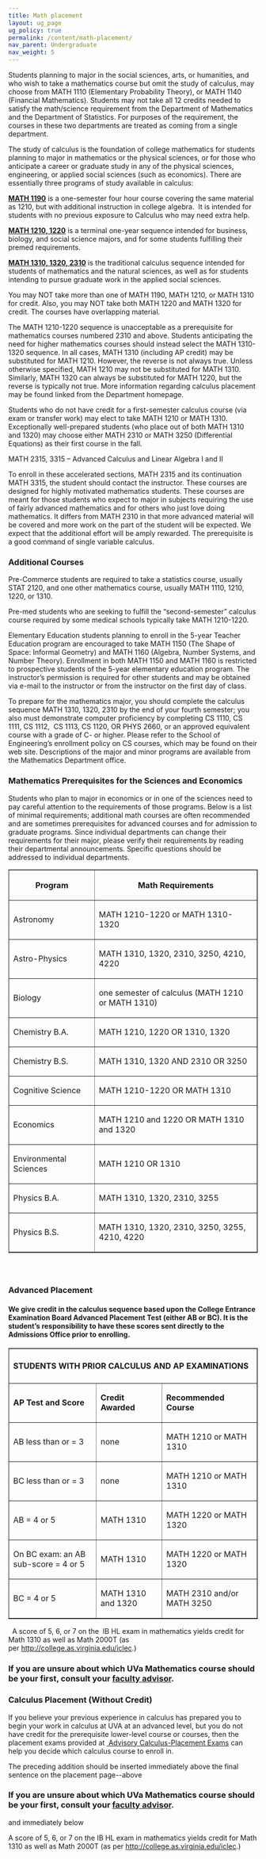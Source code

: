 ```yaml
---
title: Math placement
layout: ug_page
ug_policy: true
permalink: /content/math-placement/
nav_parent: Undergraduate
nav_weight: 5
---
```

<div>
<p>Students planning to major in the social sciences, arts, or humanities, and who wish to take a mathematics course but omit the study of calculus, may choose from MATH 1110 (Elementary Probability Theory), or MATH 1140 (Financial Mathematics). Students may not take all 12 credits needed to satisfy the math/science requirement from the Department of Mathematics and the Department of Statistics. For purposes of the requirement, the courses in these two departments are treated as coming from a single department.</p>
</div>

<p>The study of calculus is the foundation of college mathematics for students planning to major in mathematics or the physical sciences, or for those who anticipate a career or graduate study in any of the physical sciences, engineering, or applied social sciences (such as economics). There are essentially three programs of study available in calculus:&nbsp;</p>

<p><strong><u>MATH 1190</u></strong> is a one-semester four hour course covering the same material as 1210, but with additional instruction in college algebra.&nbsp; It is intended for students with no previous exposure to Calculus who may need extra help.</p>

<p><strong><u>MATH 1210, 1220</u></strong> is a terminal one-year sequence intended for business, biology, and social science majors, and for some students fulfilling their premed requirements.</p>

<p><strong><u>MATH 1310, 1320, 2310</u></strong> is the traditional calculus sequence intended for students of mathematics and the natural sciences, as well as for students intending to pursue graduate work in the applied social sciences.</p>

<p>You may NOT take more than one of MATH 1190, MATH 1210, or MATH 1310 for credit. Also, you may NOT take both MATH 1220 and MATH 1320 for credit. The courses have overlapping material.</p>

<p>The MATH 1210-1220 sequence is unacceptable as a prerequisite for mathematics courses numbered 2310 and above. Students anticipating the need for higher mathematics courses should instead select the MATH 1310-1320 sequence. In all cases, MATH 1310 (including AP credit) may be substituted for MATH 1210. However, the reverse is not always true. Unless otherwise specified, MATH 1210 may not be substituted for MATH 1310. Similarly, MATH 1320 can always be substituted for MATH 1220, but the reverse is typically not true. More information regarding calculus placement may be found linked from the Department homepage.</p>

<p>Students who do not have credit for a first-semester calculus course (via exam or transfer work) may elect to take MATH 1210 or MATH 1310. Exceptionally well-prepared students (who place out of both MATH 1310 and 1320) may choose either MATH 2310 or MATH 3250 (Differential Equations) as their first course in the fall.</p>

<p>MATH 2315, 3315 &ndash; Advanced Calculus and Linear Algebra I and II</p>

<p>To enroll in these accelerated sections, MATH 2315 and its continuation MATH 3315, the student should contact the instructor. These courses are designed for highly motivated mathematics students. These courses are meant for those students who expect to major in subjects requiring the use of fairly advanced mathematics and for others who just love doing mathematics. It differs from MATH 2310 in that more advanced material will be covered and more work on the part of the student will be expected. We expect that the additional effort will be amply rewarded. The prerequisite is a good command of single variable calculus.</p>

<h3>Additional Courses</h3>

<p>Pre-Commerce students are required to take a statistics course, usually STAT 2120, and one other mathematics course, usually MATH 1110, 1210, 1220, or 1310.</p>

<p>Pre-med students who are seeking to fulfill the &ldquo;second-semester&rdquo; calculus course required by some medical schools typically take MATH 1210-1220.</p>

<p>Elementary Education students planning to enroll in the 5-year Teacher Education program are encouraged to take MATH 1150 (The Shape of Space: Informal Geometry) and MATH 1160 (Algebra, Number Systems, and Number Theory). Enrollment in both MATH 1150 and MATH 1160 is restricted to prospective students of the 5-year elementary education program. The instructor&rsquo;s permission is required for other students and may be obtained via e-mail to the instructor or from the instructor on the first day of class.</p>

<p>To prepare for the mathematics major, you should complete the calculus sequence MATH 1310, 1320, 2310 by the end of your fourth semester; you also must demonstrate computer proficiency by completing CS 1110, CS 1111, CS 1112, &nbsp;CS 1113, CS 1120, OR PHYS 2660, or an approved equivalent course with a grade of C- or higher. Please refer to the School of Engineering&rsquo;s enrollment policy on CS courses, which may be found on their web site. Descriptions of the major and minor programs are available from the Mathematics Department office.</p>

<h3>Mathematics Prerequisites for the Sciences and Economics</h3>

<p>Students who plan to major in economics or in one of the sciences need to pay careful attention to the requirements of those programs. Below is a list of minimal requirements; additional math courses are often recommended and are sometimes prerequisites for advanced courses and for admission to graduate programs. Since individual departments can change their requirements for their major, please verify their requirements by reading their departmental announcements. Specific questions should be addressed to individual departments.</p>

<table border="1" cellpadding="0" cellspacing="0">
	<thead>
		<tr>
			<th>
			<p><strong>Program</strong></p>
			</th>
			<th>
			<p><strong>Math Requirements</strong></p>
			</th>
		</tr>
	</thead>
	<tbody>
		<tr>
			<td>
			<p>Astronomy</p>
			</td>
			<td>
			<p>MATH 1210-1220 or MATH 1310-1320</p>
			</td>
		</tr>
		<tr>
			<td>
			<p>Astro-Physics</p>
			</td>
			<td>
			<p>MATH 1310, 1320, 2310, 3250, 4210, 4220</p>
			</td>
		</tr>
		<tr>
			<td>
			<p>Biology</p>
			</td>
			<td>
			<p>one semester of calculus (MATH 1210 or MATH 1310)</p>
			</td>
		</tr>
		<tr>
			<td>
			<p>Chemistry B.A.</p>
			</td>
			<td>
			<p>MATH 1210, 1220 OR 1310, 1320</p>
			</td>
		</tr>
		<tr>
			<td>
			<p>Chemistry B.S.</p>
			</td>
			<td>
			<p>MATH 1310, 1320 AND 2310 OR 3250</p>
			</td>
		</tr>
		<tr>
			<td>
			<p>Cognitive Science</p>
			</td>
			<td>
			<p>MATH 1210-1220 OR MATH 1310</p>
			</td>
		</tr>
		<tr>
			<td>
			<p>Economics</p>
			</td>
			<td>
			<p>MATH 1210 and 1220 OR MATH 1310 and 1320</p>
			</td>
		</tr>
		<tr>
			<td>
			<p>Environmental Sciences</p>
			</td>
			<td>
			<p>MATH 1210 OR 1310</p>
			</td>
		</tr>
		<tr>
			<td>
			<p>Physics B.A.</p>
			</td>
			<td>
			<p>MATH 1310, 1320, 2310, 3255</p>
			</td>
		</tr>
		<tr>
			<td>
			<p>Physics B.S.</p>
			</td>
			<td>
			<p>MATH 1310, 1320, 2310, 3250, 3255, 4210, 4220</p>
			</td>
		</tr>
	</tbody>
</table>

<h3>&nbsp;</h3>

<h3>Advanced Placement</h3>

<h4>We give credit in the calculus sequence based upon the College Entrance Examination Board Advanced Placement Test (either AB or BC). It is the student&rsquo;s responsibility to have these scores sent directly to the Admissions Office prior to enrolling.</h4>

<table border="1" cellpadding="0" cellspacing="0">
	<tbody>
		<tr>
			<td colspan="3">
			<h4>STUDENTS WITH PRIOR CALCULUS AND AP EXAMINATIONS</h4>
			</td>
		</tr>
		<tr>
			<td>
			<p><strong>AP Test and Score</strong></p>
			</td>
			<td>
			<p><strong>Credit Awarded</strong></p>
			</td>
			<td>
			<p><strong>Recommended Course</strong></p>
			</td>
		</tr>
		<tr>
			<td>
			<p>AB less than or = 3</p>
			</td>
			<td>
			<p>none</p>
			</td>
			<td>
			<p>MATH 1210 or MATH 1310</p>
			</td>
		</tr>
		<tr>
			<td>
			<p>BC less than or = 3</p>
			</td>
			<td>
			<p>none</p>
			</td>
			<td>
			<p>MATH 1210 or MATH 1310</p>
			</td>
		</tr>
		<tr>
			<td>
			<p>AB = 4 or 5</p>
			</td>
			<td>
			<p>MATH 1310</p>
			</td>
			<td>
			<p>MATH 1220 or MATH 1320</p>
			</td>
		</tr>
		<tr>
			<td>
			<p>On BC exam: an AB sub-score = 4 or 5</p>
			</td>
			<td>
			<p>MATH 1310</p>
			</td>
			<td>
			<p>MATH 1220 or MATH 1320</p>
			</td>
		</tr>
		<tr>
			<td>
			<p>BC = 4 or 5</p>
			</td>
			<td>
			<p>MATH 1310 and 1320</p>
			</td>
			<td>
			<p>MATH 2310 and/or MATH 3250</p>
			</td>
		</tr>
	</tbody>
</table>

<p>&nbsp; A score of 5, 6, or 7 on the&nbsp; IB HL exam in mathematics yields credit for Math 1310 as well as Math 2000T (as per&nbsp;<a href="http://college.as.virginia.edu/iclec">http://college.as.virginia.edu/iclec</a>.)</p>

<h3>If you are unsure about which UVa Mathematics course should be your first, consult&nbsp;your <a href="http://college.artsandsciences.virginia.edu/faculty_advisors">faculty advisor</a>.</h3>


<h3> Calculus Placement (Without Credit) </h3>
<p> If you believe your previous experience in calculus has prepared
you to begin your work in calculus at UVA at an advanced level,
but you do not have credit for the prerequisite lower-level course
or courses, then the placement exams provided at <a
href="http://www.people.virginia.edu/%7Epsb7p/UVA_Calc_Placement_Exam.html"> Advisory
Calculus-Placement Exams</a> can help you decide which calculus
course to enroll in. </p>

The preceding addition should be inserted immediately above the final sentence on the placement page--above

<h3>If you are unsure about which UVa Mathematics course should be your first, consult your <a
href="http://college.artsandsciences.virginia.edu/faculty_advisors">faculty advisor</a>.</h3>

and immediately below

<p> A score of 5, 6, or 7 on the IB HL exam in mathematics yields
credit for Math 1310 as well as Math 2000T (as per <a
href="http://college.as.virginia.edu/iclec">http://college.as.virginia.edu/iclec</a>.)</p>
